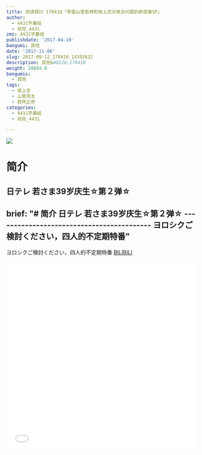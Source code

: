 ```yaml
---
title: 烦请探讨 170410「笨蛋山里若林和坂上忍对男女问题的新提案SP」
author:
  - 4431字幕组
  - 叔叔_4431
zmz: 4431字幕组
publishdate: '2017-04-10'
bangumi: 其他
date: '2017-11-06'
slug: 2017-09-12_170410_14392632
description: 其他&#8226;170410
weight: 28894.0
bangumis:
  - 其他
tags:
  - 坂上忍
  - 山里亮太
  - 若林正恭
categories:
  - 4431字幕组
  - 叔叔_4431

---
```

![](https://i.imgur.com/SXgoAsq.png)
# 简介  
日テレ
若さま39岁庆生☆第２弹☆
---------------------------------------
brief: "# 简介 日テレ 若さま39岁庆生☆第２弹☆ ------------------------------------------ ヨロシクご検討ください，四人的不定期特番"
---
ヨロシクご検討ください，四人的不定期特番
  [BILIBILI](https://www.bilibili.com/video/av14392632/)

  <iframe src="//www.bilibili.com/blackboard/player.html?aid=14392632" width="100%" height="500" frameborder="0" allowfullscreen="allowfullscreen"></iframe>
